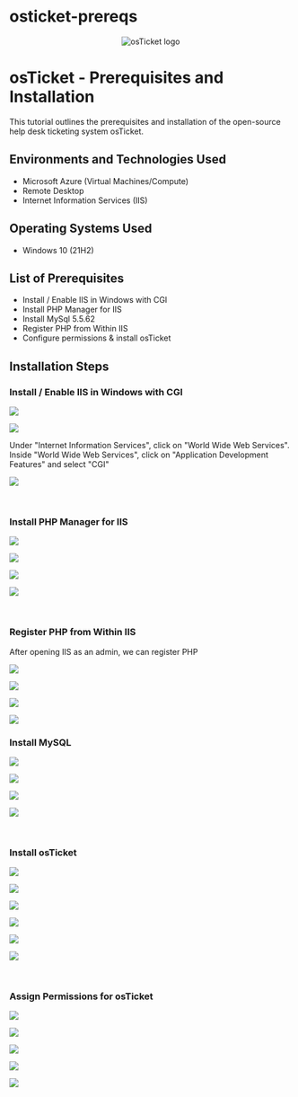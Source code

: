 # osticket-prereqs

<p align="center">
<img src="https://i.imgur.com/Clzj7Xs.png" alt="osTicket logo"/>
</p>

<h1>osTicket - Prerequisites and Installation</h1>
This tutorial outlines the prerequisites and installation of the open-source help desk ticketing system osTicket.<br />


<h2>Environments and Technologies Used</h2>

- Microsoft Azure (Virtual Machines/Compute)
- Remote Desktop
- Internet Information Services (IIS)

<h2>Operating Systems Used </h2>

- Windows 10</b> (21H2)

<h2>List of Prerequisites</h2>

- Install / Enable IIS in Windows with CGI
- Install PHP Manager for IIS
- Install MySql 5.5.62
- Register PHP from Within IIS
- Configure permissions & install osTicket

<h2>Installation Steps</h2>

<h3> Install / Enable IIS in Windows with CGI </h3>
<p>
<img src="https://github.com/gaelle-talangai/osticket-prereqs/blob/main/IIS1.png?raw=true"/>
</p>
<p>
<img src="https://github.com/gaelle-talangai/osticket-prereqs/blob/main/IIS2.png?raw=true"/>
</p>

<p> Under "Internet Information Services", click on "World Wide Web Services". Inside "World Wide Web Services", click on "Application Development Features" and select "CGI" </p>
<p>
<img src="https://github.com/gaelle-talangai/osticket-prereqs/blob/main/IIS3.png?raw=true"/>
</p>

<br />

<h3> Install PHP Manager for IIS</h3>
<p>
<img src="https://github.com/gaelle-talangai/osticket-prereqs/blob/main/PHP3.png"/>
</p>
<p>
<img src="https://github.com/gaelle-talangai/osticket-prereqs/blob/main/PHP4.png"/>
</p>
<p>
<img src="https://github.com/gaelle-talangai/osticket-prereqs/blob/main/PHP5.png"/>
</p>
<p>
<img src="https://github.com/gaelle-talangai/osticket-prereqs/blob/main/PHP6.png"/>
</p>

<br />

<h3> Register PHP from Within IIS</h3>

<p> After opening IIS as an admin, we can register PHP </p>
<p>
<img src="https://github.com/gaelle-talangai/osticket-prereqs/blob/main/PHP7.png"/>
</p>
<p>
<img src="https://github.com/gaelle-talangai/osticket-prereqs/blob/main/PHP8.png"/>
</p>
<p>
<img src="https://github.com/gaelle-talangai/osticket-prereqs/blob/main/PHP9.png"/>
</p>
<p>
<img src="https://github.com/gaelle-talangai/osticket-prereqs/blob/main/PHP10.png"/>
</p>


<h3> Install MySQL </h3
<p>
<img src="https://github.com/gaelle-talangai/osticket-prereqs/blob/main/mySQL1.png?raw=true"/>
</p>
<p>
<img src="https://github.com/gaelle-talangai/osticket-prereqs/blob/main/mySQL2.png?raw=true"/>
</p>
<p>
<img src="https://github.com/gaelle-talangai/osticket-prereqs/blob/main/mySQL3.png?raw=true"/>
</p>
<p>
<img src="https://github.com/gaelle-talangai/osticket-prereqs/blob/main/mySQL4.png?raw=true"/>
</p>  

<br />

<h3> Install osTicket </h3>

<p>
<img src="https://github.com/gaelle-talangai/osticket-prereqs/blob/main/Ost1.png"/>
</p>
<p>
<img src="https://github.com/gaelle-talangai/osticket-prereqs/blob/main/Ost2.png"/>
</p>
<p>
<img src="https://github.com/gaelle-talangai/osticket-prereqs/blob/main/Ost3.png"/>
</p>
<p>
<img src="https://github.com/gaelle-talangai/osticket-prereqs/blob/main/Ost4.png"/>
</p>  
<p>
<img src="https://github.com/gaelle-talangai/osticket-prereqs/blob/main/Ost5.png"/>
</p>  
<p>
<img src="https://github.com/gaelle-talangai/osticket-prereqs/blob/main/Ost6.png"/>
</p>  

<br />

<h3> Assign Permissions for osTicket </h3>

<p>
<img src="https://github.com/gaelle-talangai/osticket-prereqs/blob/main/OST9.png"/>
</p>
<p>
<img src="https://github.com/gaelle-talangai/osticket-prereqs/blob/main/OST11.png"/>
</p>
<p>
<img src="https://github.com/gaelle-talangai/osticket-prereqs/blob/main/OST12.png"/>
</p>
<p>
<img src="https://github.com/gaelle-talangai/osticket-prereqs/blob/main/OST13.png"/>
</p>  
<p>
<img src="https://github.com/gaelle-talangai/osticket-prereqs/blob/main/OST14.png"/>
</p>  






